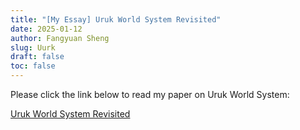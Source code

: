 ```yaml
---
title: "[My Essay] Uruk World System Revisited"
date: 2025-01-12
author: Fangyuan Sheng
slug: Uurk
draft: false
toc: false
---
```


Please click the link below to read my paper on Uruk World System:

[Uruk World System Revisited](https://hellenshengfy.github.io/Uruk_world_system_revisited.pdf)

   

